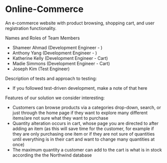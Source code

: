 # Online-Commerce
An e-commerce website with product browsing, shopping cart, and user registration functionality. 

Names and Roles of Team Members
- Shameer Ahmad (Development Engineer - )
- Anthony Yang (Development Engineer - )
- Katherine Kelly (Development Engineer - Cart)
- Madie Simmons (Development Engineer - Cart)
- Joseph Kim (Test Engineer)

Description of tests and approach to testing: 
- If you followed test-driven development, make a note of that here

Features of our solution we consider interesting:
- Customers can browse products via a categories drop-down, search, or just through the home page if they want to explore many different items/are not sure what they want to purchase
- Quantity alteration occurs in cart, whose page you are directed to after adding an item (as this will save time for the customer, for example if they are only purchasing one item or if they are not sure of quantities until everything is in their cart and want to change many quantities at once)
- The maximum quantity a customer can add to the cart is what is in stock according the the Northwind database 

